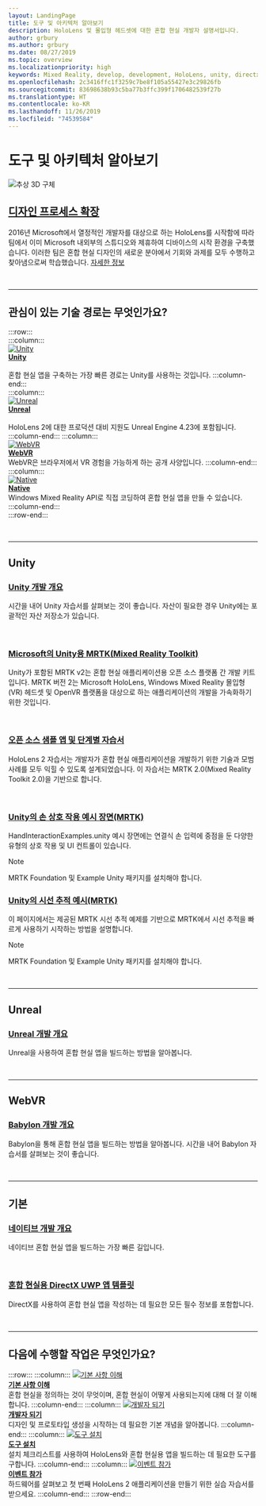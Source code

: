 ```yaml
---
layout: LandingPage
title: 도구 및 아키텍처 알아보기
description: HoloLens 및 몰입형 헤드셋에 대한 혼합 현실 개발자 설명서입니다.
author: grbury
ms.author: grbury
ms.date: 08/27/2019
ms.topic: overview
ms.localizationpriority: high
keywords: Mixed Reality, develop, development, HoloLens, unity, directx
ms.openlocfilehash: 2c3416ffc1f3259c7be8f105a55427e3c29826fb
ms.sourcegitcommit: 83698638b93c5ba77b3ffc399f1706482539f27b
ms.translationtype: HT
ms.contentlocale: ko-KR
ms.lasthandoff: 11/26/2019
ms.locfileid: "74539584"
---
```

# <a name="learn-the-tools-and-architecture"></a>도구 및 아키텍처 알아보기

![추상 3D 구체](images/07_Development.png)

## <a name="expand-your-design-processcase-study-expanding-the-design-process-for-mixed-realitymd"></a>[디자인 프로세스 확장](case-study-expanding-the-design-process-for-mixed-reality.md)

2016년 Microsoft에서 열정적인 개발자를 대상으로 하는 HoloLens를 시작함에 따라 팀에서 이미 Microsoft 내외부의 스튜디오와 제휴하여 디바이스의 시작 환경을 구축했습니다. 이러한 팀은 혼합 현실 디자인의 새로운 분야에서 기회와 과제를 모두 수행하고 찾아냄으로써 학습했습니다. [자세한 정보](case-study-expanding-the-design-process-for-mixed-reality.md)


<br>

---


## <a name="what-technology-path-are-you-interested-in"></a>관심이 있는 기술 경로는 무엇인가요? 


:::row:::   
    :::column:::    
       [![Unity](images/unity_logo.png)](development.md#unity)<br>
        **[Unity](development.md#unity)**<br>   
        혼합 현실 앱을 구축하는 가장 빠른 경로는 Unity를 사용하는 것입니다. 
    :::column-end:::    
    :::column:::    
        [![Unreal](images/Unreal_logo.png)](development.md#unreal)<br>
         **[Unreal](development.md#unreal)**<br>    
        HoloLens 2에 대한 프로덕션 대비 지원도 Unreal Engine 4.23에 포함됩니다.    
    :::column-end:::
    :::column:::    
        [![WebVR](images/WebVR_logo.png)](development.md#webvr)<br>
        **[WebVR](development.md#webvr)**<br>
        WebVR은 브라우저에서 VR 경험을 가능하게 하는 공개 사양입니다. 
    :::column-end:::        
    :::column:::    
        [![Native](images/VisualStudio-small_logo.png)](development.md#native)<br>
        **[Native](development.md#native)**<br> 
        Windows Mixed Reality API로 직접 코딩하여 혼합 현실 앱을 만들 수 있습니다. 
    :::column-end:::    
:::row-end:::

<br>

---

## <a name="unity"></a>Unity


### <a name="unity-development-overviewunity-development-overviewmd"></a>[Unity 개발 개요](unity-development-overview.md)
시간을 내어 Unity 자습서를 살펴보는 것이 좋습니다. 자산이 필요한 경우 Unity에는 포괄적인 자산 저장소가 있습니다. 

<br>

### <a name="microsofts-mixed-reality-toolkit-mrtk-for-unitymrtk-getting-startedmd"></a>[Microsoft의 Unity용 MRTK(Mixed Reality Toolkit)](mrtk-getting-started.md)
Unity가 포함된 MRTK v2는 혼합 현실 애플리케이션용 오픈 소스 플랫폼 간 개발 키트입니다. MRTK 버전 2는 Microsoft HoloLens, Windows Mixed Reality 몰입형(VR) 헤드셋 및 OpenVR 플랫폼을 대상으로 하는 애플리케이션의 개발을 가속화하기 위한 것입니다.

<br>

### <a name="open-source-sample-apps-and-step-by-step-tutorialstutorialsmd"></a>[오픈 소스 샘플 앱 및 단계별 자습서](tutorials.md)
HoloLens 2 자습서는 개발자가 혼합 현실 애플리케이션을 개발하기 위한 기술과 모범 사례를 모두 익힐 수 있도록 설계되었습니다. 이 자습서는 MRTK 2.0(Mixed Reality Toolkit 2.0)을 기반으로 합니다.

<br>

### <a name="hand-interaction-examples-scene-mrtk-for-unityhttpsmicrosoftgithubiomixedrealitytoolkit-unitydocumentationgettingstartedwiththemrtkhtmlopen-and-run-the-handinteractionexamples-scene-in-editor"></a>[Unity의 손 상호 작용 예시 장면(MRTK)](https://microsoft.github.io/MixedRealityToolkit-Unity/Documentation/GettingStartedWithTheMRTK.html#open-and-run-the-handinteractionexamples-scene-in-editor)
HandInteractionExamples.unity 예시 장면에는 연결식 손 입력에 중점을 둔 다양한 유형의 상호 작용 및 UI 컨트롤이 있습니다.
>[!NOTE]
>MRTK Foundation 및 Example Unity 패키지를 설치해야 합니다.

### <a name="eye-tracking-examples-mrtk-for-unityhttpsmicrosoftgithubiomixedrealitytoolkit-unitydocumentationeyetrackingeyetracking_examplesoverviewhtml"></a>[Unity의 시선 추적 예시(MRTK)](https://microsoft.github.io/MixedRealityToolkit-Unity/Documentation/EyeTracking/EyeTracking_ExamplesOverview.html)
이 페이지에서는 제공된 MRTK 시선 추적 예제를 기반으로 MRTK에서 시선 추적을 빠르게 사용하기 시작하는 방법을 설명합니다.
>[!NOTE]
>MRTK Foundation 및 Example Unity 패키지를 설치해야 합니다.

<br>

---

## <a name="unreal"></a>Unreal

### <a name="unreal-development-overviewunreal-development-overviewmd"></a>[Unreal 개발 개요](unreal-development-overview.md)
Unreal을 사용하여 혼합 현실 앱을 빌드하는 방법을 알아봅니다.

<br>

---

## <a name="webvr"></a>WebVR    

### <a name="babylon-development-overviewhttpsdocbabylonjscom"></a>[Babylon 개발 개요](https://doc.babylonjs.com/)  
Babylon을 통해 혼합 현실 앱을 빌드하는 방법을 알아봅니다. 시간을 내어 Babylon 자습서를 살펴보는 것이 좋습니다.

<br>

---

## <a name="native"></a>기본


### <a name="native-development-overviewdirectx-development-overviewmd"></a>[네이티브 개발 개요](directx-development-overview.md)
네이티브 혼합 현실 앱을 빌드하는 가장 빠른 길입니다.

<br>

### <a name="directx-uwp-app-templates-for-mixed-realityhttpsmarketplacevisualstudiocomitemsitemnamewindowsmixedrealityteamwindowsmixedrealityapptemplatesvsix"></a>[혼합 현실용 DirectX UWP 앱 템플릿](https://marketplace.visualstudio.com/items?itemName=WindowsMixedRealityteam.WindowsMixedRealityAppTemplatesVSIX)
DirectX를 사용하여 혼합 현실 앱을 작성하는 데 필요한 모든 필수 정보를 포함합니다.

<br>

---


## <a name="what-would-you-like-to-do-next"></a>다음에 수행할 작업은 무엇인가요?


:::row:::
    :::column:::
       [![기본 사항 이해](images/icon-lightbulb.jpg)](index.md#understand-the-basics)<br>
        **[기본 사항 이해](index.md#understand-the-basics)**<br>
        혼합 현실을 정의하는 것이 무엇이며, 혼합 현실이 어떻게 사용되는지에 대해 더 잘 이해합니다.
    :::column-end:::
    :::column:::
        [![개발자 되기](images/icon-design.jpg)](design.md)<br>
         **[개발자 되기](design.md)**<br>
        디자인 및 프로토타입 생성을 시작하는 데 필요한 기본 개념을 알아봅니다.
    :::column-end:::
    :::column:::
        [![도구 설치](images/icon-developer.jpg)](install-the-tools.md)<br>
         **[도구 설치](install-the-tools.md)**<br>
        설치 체크리스트를 사용하여 HoloLens와 혼합 현실용 앱을 빌드하는 데 필요한 도구를 구합니다.
    :::column-end:::
    :::column:::
        [![이벤트 참가](images/icon-calendar.jpg)](sf-academy-events.md)<br>
         **[이벤트 참가](sf-academy-events.md)**<br>
        하드웨어를 살펴보고 첫 번째 HoloLens 2 애플리케이션을 만들기 위한 실습 자습서를 받으세요.
    :::column-end:::
:::row-end:::


<br>

<br>
